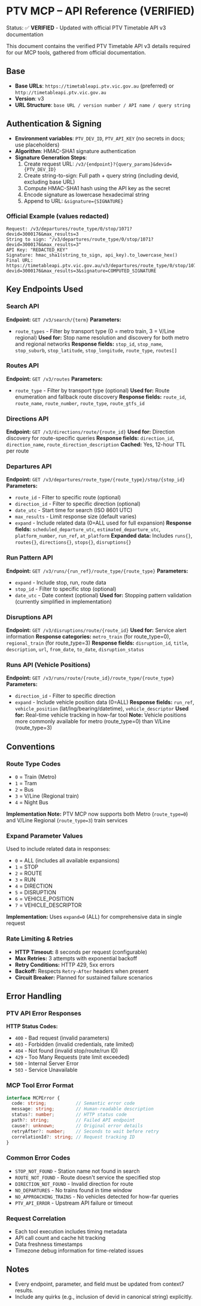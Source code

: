 # PTV MCP – API Reference (VERIFIED)

Status: ✅ **VERIFIED** - Updated with official PTV Timetable API v3 documentation

This document contains the verified PTV Timetable API v3 details required for our MCP tools, gathered from official documentation.

## Base
- **Base URLs**: `https://timetableapi.ptv.vic.gov.au` (preferred) or `http://timetableapi.ptv.vic.gov.au`
- **Version**: v3
- **URL Structure**: `base URL / version number / API name / query string`

## Authentication & Signing
- **Environment variables**: `PTV_DEV_ID`, `PTV_API_KEY` (no secrets in docs; use placeholders)
- **Algorithm**: HMAC-SHA1 signature authentication
- **Signature Generation Steps**:
  1) Create request URL: `/v3/{endpoint}?{query_params}&devid={PTV_DEV_ID}`
  2) Create string-to-sign: Full path + query string (including devid, excluding base URL)
  3) Compute HMAC-SHA1 hash using the API key as the secret
  4) Encode signature as lowercase hexadecimal string
  5) Append to URL: `&signature={SIGNATURE}`

### Official Example (values redacted)
```
Request: /v3/departures/route_type/0/stop/1071?devid=3000176&max_results=3
String to sign: "/v3/departures/route_type/0/stop/1071?devid=3000176&max_results=3"
API Key: "REDACTED_KEY"
Signature: hmac_sha1(string_to_sign, api_key).to_lowercase_hex()
Final URL: https://timetableapi.ptv.vic.gov.au/v3/departures/route_type/0/stop/1071?devid=3000176&max_results=3&signature=COMPUTED_SIGNATURE
```

## Key Endpoints Used

### Search API
**Endpoint:** `GET /v3/search/{term}`
**Parameters:**
- `route_types` - Filter by transport type (0 = metro train, 3 = V/Line regional)
**Used for:** Stop name resolution and discovery for both metro and regional networks
**Response fields:** `stop_id`, `stop_name`, `stop_suburb`, `stop_latitude`, `stop_longitude`, `route_type`, `routes[]`

### Routes API
**Endpoint:** `GET /v3/routes`
**Parameters:**
- `route_type` - Filter by transport type (optional)
**Used for:** Route enumeration and fallback route discovery
**Response fields:** `route_id`, `route_name`, `route_number`, `route_type`, `route_gtfs_id`

### Directions API  
**Endpoint:** `GET /v3/directions/route/{route_id}`
**Used for:** Direction discovery for route-specific queries
**Response fields:** `direction_id`, `direction_name`, `route_direction_description`
**Cached:** Yes, 12-hour TTL per route

### Departures API
**Endpoint:** `GET /v3/departures/route_type/{route_type}/stop/{stop_id}`
**Parameters:**
- `route_id` - Filter to specific route (optional)
- `direction_id` - Filter to specific direction (optional)  
- `date_utc` - Start time for search (ISO 8601 UTC)
- `max_results` - Limit response size (default varies)
- `expand` - Include related data (0=ALL used for full expansion)
**Response fields:** `scheduled_departure_utc`, `estimated_departure_utc`, `platform_number`, `run_ref`, `at_platform`
**Expanded data:** Includes `runs{}`, `routes{}`, `directions{}`, `stops{}`, `disruptions{}`

### Run Pattern API
**Endpoint:** `GET /v3/runs/{run_ref}/route_type/{route_type}`
**Parameters:**
- `expand` - Include stop, run, route data
- `stop_id` - Filter to specific stop (optional)
- `date_utc` - Date context (optional)
**Used for:** Stopping pattern validation (currently simplified in implementation)

### Disruptions API
**Endpoint:** `GET /v3/disruptions/route/{route_id}`
**Used for:** Service alert information
**Response categories:** `metro_train` (for route_type=0), `regional_train` (for route_type=3)
**Response fields:** `disruption_id`, `title`, `description`, `url`, `from_date`, `to_date`, `disruption_status`

### Runs API (Vehicle Positions)
**Endpoint:** `GET /v3/runs/route/{route_id}/route_type/{route_type}`
**Parameters:**
- `direction_id` - Filter to specific direction
- `expand` - Include vehicle position data (0=ALL)
**Response fields:** `run_ref`, `vehicle_position` (lat/lng/bearing/datetime), `vehicle_descriptor`
**Used for:** Real-time vehicle tracking in how-far tool
**Note:** Vehicle positions more commonly available for metro (route_type=0) than V/Line (route_type=3)

## Conventions

### Route Type Codes
- `0` = Train (Metro)
- `1` = Tram  
- `2` = Bus
- `3` = V/Line (Regional train)
- `4` = Night Bus

**Implementation Note:** PTV MCP now supports both Metro (`route_type=0`) and V/Line Regional (`route_type=3`) train services

### Expand Parameter Values
Used to include related data in responses:
- `0` = ALL (includes all available expansions)
- `1` = STOP
- `2` = ROUTE  
- `3` = RUN
- `4` = DIRECTION
- `5` = DISRUPTION
- `6` = VEHICLE_POSITION
- `7` = VEHICLE_DESCRIPTOR

**Implementation:** Uses `expand=0` (ALL) for comprehensive data in single request

### Rate Limiting & Retries
- **HTTP Timeout:** 8 seconds per request (configurable)
- **Max Retries:** 3 attempts with exponential backoff
- **Retry Conditions:** HTTP 429, 5xx errors
- **Backoff:** Respects `Retry-After` headers when present
- **Circuit Breaker:** Planned for sustained failure scenarios

## Error Handling

### PTV API Error Responses
**HTTP Status Codes:**
- `400` - Bad request (invalid parameters)
- `403` - Forbidden (invalid credentials, rate limited)
- `404` - Not found (invalid stop/route/run ID)
- `429` - Too Many Requests (rate limit exceeded)
- `500` - Internal Server Error
- `503` - Service Unavailable

### MCP Tool Error Format
```typescript
interface MCPError {
  code: string;           // Semantic error code
  message: string;        // Human-readable description  
  status?: number;        // HTTP status code
  path?: string;          // Failed API endpoint
  cause?: unknown;        // Original error details
  retryAfter?: number;    // Seconds to wait before retry
  correlationId?: string; // Request tracking ID
}
```

### Common Error Codes
- `STOP_NOT_FOUND` - Station name not found in search
- `ROUTE_NOT_FOUND` - Route doesn't service the specified stop  
- `DIRECTION_NOT_FOUND` - Invalid direction for route
- `NO_DEPARTURES` - No trains found in time window
- `NO_APPROACHING_TRAINS` - No vehicles detected for how-far queries
- `PTV_API_ERROR` - Upstream API failure or timeout

### Request Correlation
- Each tool execution includes timing metadata
- API call count and cache hit tracking
- Data freshness timestamps
- Timezone debug information for time-related issues

## Notes
- Every endpoint, parameter, and field must be updated from context7 results.
- Include any quirks (e.g., inclusion of devid in canonical string) explicitly.


